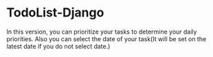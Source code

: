 # TodoList-Django
In this version, you can prioritize your tasks to determine your daily priorities. Also you can select the date of your task(It will be set on the latest date if you do not select date.)
